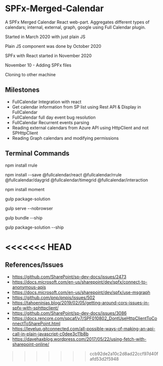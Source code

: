 # SPFx-Merged-Calendar
A SPFx Merged Calendar React web-part. Aggregates different types of calendars; internal, external, graph, google using Full Calendar plugin.

Started in March 2020 with just plain JS

Plain JS component was done by October 2020

SPFx with React started in November 2020

November 10 - Adding SPFx files

Cloning to other machine



Milestones
------------
- FullCalendar Integration with react
- Get calendar information from SP list using Rest API & Display in FullCalendar
- FullCalendar full day event bug resolution
- FullCalendar Recurrent events parsing
- Reading external calendars from Azure API using HttpClient and not SPHttpClient
- Reading Graph calendars and modifying permissions


Terminal Commands
-------------------
npm install rrule

npm install --save @fullcalendar/react @fullcalendar/rrule @fullcalendar/daygrid @fullcalendar/timegrid @fullcalendar/interaction

npm install moment


gulp package-solution

gulp serve --nobrowser


gulp bundle --ship

gulp package-solution --ship


<<<<<<< HEAD
=======
References/Issues
------------------
- https://github.com/SharePoint/sp-dev-docs/issues/2473
- https://docs.microsoft.com/en-us/sharepoint/dev/spfx/connect-to-anonymous-apis
- https://docs.microsoft.com/en-us/sharepoint/dev/spfx/use-msgraph 
- https://github.com/pnp/pnpjs/issues/502
- https://tahoeninjas.blog/2019/02/05/getting-around-cors-issues-in-spfx-with-sphttpclient/
- https://github.com/SharePoint/sp-dev-docs/issues/3086
- https://docs.rencore.com/spcaf/v7/SPF010802_DontUseHttpClientToConnectToSharePoint.html
- https://levelup.gitconnected.com/all-possible-ways-of-making-an-api-call-in-plain-javascript-c0dee3c11b8b
- https://davehaxblog.wordpress.com/2017/05/22/using-fetch-with-sharepoint-online/

>>>>>>> ccb92de2a10c2d8ad22ccf97d40fafd53d2f5948

